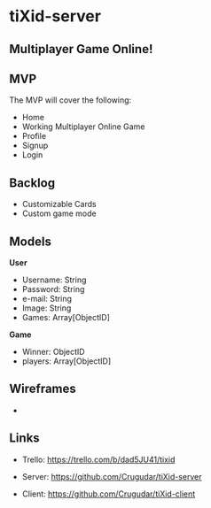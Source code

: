 # tiXid-server
## Multiplayer Game Online!

## MVP
The MVP will cover the following:

-   Home
-   Working Multiplayer Online Game
-   Profile
-   Signup
-   Login


## Backlog

- Customizable Cards
- Custom game mode

## Models

**User**

- Username: String
- Password: String
- e-mail: String
- Image: String
- Games: Array[ObjectID]

**Game**

- Winner: ObjectID
- players: Array[ObjectID]

## Wireframes
- 

## Links


- Trello: https://trello.com/b/dad5JU41/tixid

- Server: https://github.com/Crugudar/tiXid-server

- Client: https://github.com/Crugudar/tiXid-client
